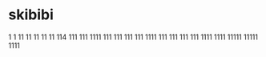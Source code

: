 # skibibi
1
1
11
11
11
11
11
114
111
111
1111
111
111
111
111
1111
111
111
111
111
1111
1111
11111
11111
1111
